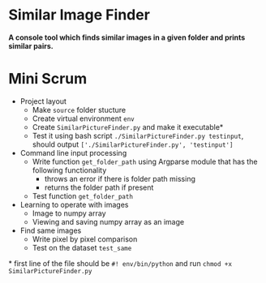 # Similar Image Finder
__A console tool which finds similar images in a given folder and prints similar pairs.__

# Mini Scrum

* Project layout
    * Make `source` folder stucture
    * Create virtual environment `env`
    * Create `SimilarPictureFinder.py` and make it executable\* 
    * Test it using bash script `./SimilarPictureFinder.py testinput`, should output `['./SimilarPictureFinder.py', 'testinput']`
* Command line input processing
    * Write function `get_folder_path` using Argparse module that has the following functionality
        * throws an error if there is folder path missing
        * returns the folder path if present
    * Test function `get_folder_path`
* Learning to operate with images
    * Image to numpy array
    * Viewing and saving numpy array as an image
* Find same images
    * Write pixel by pixel comparison
    * Test on the dataset `test_same`

\* first line of the file should be `#! env/bin/python` and run `chmod +x SimilarPictureFinder.py`

